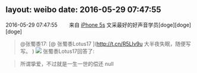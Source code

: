 layout: weibo
date: 2016-05-29 07:47:55
---
2016-05-29 07:47:55  &nbsp;&nbsp;&nbsp;&nbsp;&nbsp;&nbsp; 来自 <a href="sinaweibo://customweibosource" rel="nofollow">iPhone 5s</a>
文采最好的好声音学员[doge][doge][doge]
>  @张蜀黍17: [@ 张蜀黍Lotus17 ](http://t.cn/R5LIv9u 大半夜失眠，随便写写。 ​​​)
> <img src="http://ww4.sinaimg.cn/wap720/7001f516gw1f4br80osgij210y0kudn8.jpg" />
>   张蜀黍Lotus17回答了:

>  所谓挚爱，不过就是一生一世的偿还
>  null
